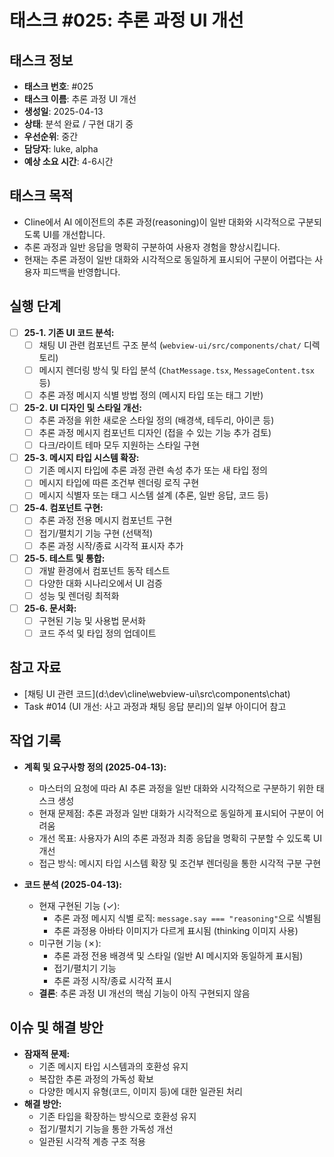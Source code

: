 # 태스크 #025: 추론 과정 UI 개선

## 태스크 정보
- **태스크 번호**: #025
- **태스크 이름**: 추론 과정 UI 개선
- **생성일**: 2025-04-13
- **상태**: 분석 완료 / 구현 대기 중
- **우선순위**: 중간
- **담당자**: luke, alpha
- **예상 소요 시간**: 4-6시간

## 태스크 목적
*   Cline에서 AI 에이전트의 추론 과정(reasoning)이 일반 대화와 시각적으로 구분되도록 UI를 개선합니다.
*   추론 과정과 일반 응답을 명확히 구분하여 사용자 경험을 향상시킵니다.
*   현재는 추론 과정이 일반 대화와 시각적으로 동일하게 표시되어 구분이 어렵다는 사용자 피드백을 반영합니다.

## 실행 단계
*   [ ] **25-1. 기존 UI 코드 분석:**
    *   [ ] 채팅 UI 관련 컴포넌트 구조 분석 (`webview-ui/src/components/chat/` 디렉토리)
    *   [ ] 메시지 렌더링 방식 및 타입 분석 (`ChatMessage.tsx`, `MessageContent.tsx` 등)
    *   [ ] 추론 과정 메시지 식별 방법 정의 (메시지 타입 또는 태그 기반)
*   [ ] **25-2. UI 디자인 및 스타일 개선:**
    *   [ ] 추론 과정을 위한 새로운 스타일 정의 (배경색, 테두리, 아이콘 등)
    *   [ ] 추론 과정 메시지 컴포넌트 디자인 (접을 수 있는 기능 추가 검토)
    *   [ ] 다크/라이트 테마 모두 지원하는 스타일 구현
*   [ ] **25-3. 메시지 타입 시스템 확장:**
    *   [ ] 기존 메시지 타입에 추론 과정 관련 속성 추가 또는 새 타입 정의
    *   [ ] 메시지 타입에 따른 조건부 렌더링 로직 구현
    *   [ ] 메시지 식별자 또는 태그 시스템 설계 (추론, 일반 응답, 코드 등)
*   [ ] **25-4. 컴포넌트 구현:**
    *   [ ] 추론 과정 전용 메시지 컴포넌트 구현
    *   [ ] 접기/펼치기 기능 구현 (선택적)
    *   [ ] 추론 과정 시작/종료 시각적 표시자 추가
*   [ ] **25-5. 테스트 및 통합:**
    *   [ ] 개발 환경에서 컴포넌트 동작 테스트
    *   [ ] 다양한 대화 시나리오에서 UI 검증
    *   [ ] 성능 및 렌더링 최적화
*   [ ] **25-6. 문서화:**
    *   [ ] 구현된 기능 및 사용법 문서화
    *   [ ] 코드 주석 및 타입 정의 업데이트

## 참고 자료
*   [채팅 UI 관련 코드](d:\dev\cline\webview-ui\src\components\chat\)
*   Task #014 (UI 개선: 사고 과정과 채팅 응답 분리)의 일부 아이디어 참고

## 작업 기록
*   **계획 및 요구사항 정의 (2025-04-13):**
    *   마스터의 요청에 따라 AI 추론 과정을 일반 대화와 시각적으로 구분하기 위한 태스크 생성
    *   현재 문제점: 추론 과정과 일반 대화가 시각적으로 동일하게 표시되어 구분이 어려움
    *   개선 목표: 사용자가 AI의 추론 과정과 최종 응답을 명확히 구분할 수 있도록 UI 개선
    *   접근 방식: 메시지 타입 시스템 확장 및 조건부 렌더링을 통한 시각적 구분 구현

*   **코드 분석 (2025-04-13):**
    *   현재 구현된 기능 (✓):
        *   추론 과정 메시지 식별 로직: `message.say === "reasoning"`으로 식별됨
        *   추론 과정용 아바타 이미지가 다르게 표시됨 (thinking 이미지 사용)
    *   미구현 기능 (✗):
        *   추론 과정 전용 배경색 및 스타일 (일반 AI 메시지와 동일하게 표시됨)
        *   접기/펼치기 기능
        *   추론 과정 시작/종료 시각적 표시
    *   **결론**: 추론 과정 UI 개선의 핵심 기능이 아직 구현되지 않음

## 이슈 및 해결 방안
*   **잠재적 문제:**
    *   기존 메시지 타입 시스템과의 호환성 유지
    *   복잡한 추론 과정의 가독성 확보
    *   다양한 메시지 유형(코드, 이미지 등)에 대한 일관된 처리
*   **해결 방안:**
    *   기존 타입을 확장하는 방식으로 호환성 유지
    *   접기/펼치기 기능을 통한 가독성 개선
    *   일관된 시각적 계층 구조 적용
